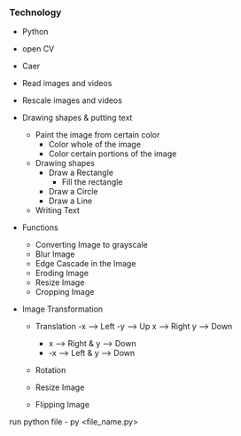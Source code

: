 ### Technology

- Python
- open CV
- Caer

- Read images and videos
- Rescale images and videos
- Drawing shapes & putting text
  - Paint the image from certain color
    - Color whole of the image
    - Color certain portions of the image
  - Drawing shapes
    - Draw a Rectangle
      - Fill the rectangle
    - Draw a Circle
    - Draw a Line
  - Writing Text
- Functions
  - Converting Image to grayscale 
  - Blur Image
  - Edge Cascade in the Image
  - Eroding Image
  - Resize Image
  - Cropping Image
- Image Transformation
  - Translation
    -x --> Left
    -y --> Up
    x --> Right
    y --> Down

    - x --> Right & y --> Down
    - -x --> Left & y --> Down
  - Rotation
  - Resize Image
  - Flipping Image

run python file - py <file_name.py>
